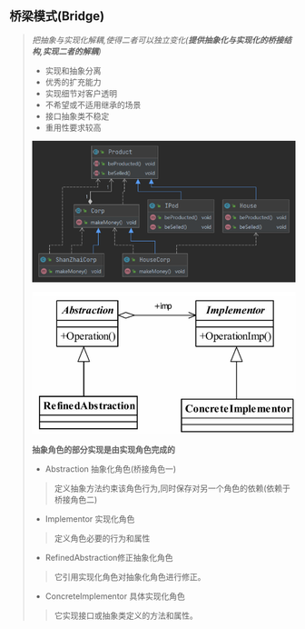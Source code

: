 ## 桥梁模式(Bridge)

> *把抽象与实现化解耦,使得二者可以独立变化(**提供抽象化与实现化的桥接结构,实现二者的解耦**)*
>
> - 实现和抽象分离
> - 优秀的扩充能力
> - 实现细节对客户透明
> - 不希望或不适用继承的场景
> - 接口抽象类不稳定
> - 重用性要求较高
>
> ![image-20211102154824427](image-20211102154824427.png) 
>
> ![image-20211102155245921](image-20211102155245921.png) 
>
> **抽象角色的部分实现是由实现角色完成的**
>
> - Abstraction 抽象化角色(桥接角色一)
>
> >  定义抽象方法约束该角色行为,同时保存对另一个角色的依赖(依赖于桥接角色二)
>
> - Implementor 实现化角色
>
> > 定义角色必要的行为和属性
>
> - RefinedAbstraction修正抽象化角色
>
> > 它引用实现化角色对抽象化角色进行修正。
>
> - ConcreteImplementor 具体实现化角色
>
> > 它实现接口或抽象类定义的方法和属性。

